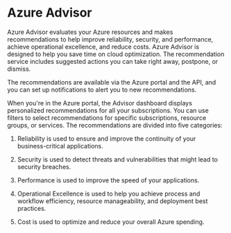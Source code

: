 # Azure Advisor

Azure Advisor evaluates your Azure resources and makes recommendations to help improve reliability, security, and performance, achieve operational excellence, and reduce costs. Azure Advisor is designed to help you save time on cloud optimization. The recommendation service includes suggested actions you can take right away, postpone, or dismiss.

The recommendations are available via the Azure portal and the API, and you can set up notifications to alert you to new recommendations.

When you're in the Azure portal, the Advisor dashboard displays personalized recommendations for all your subscriptions. You can use filters to select recommendations for specific subscriptions, resource groups, or services. The recommendations are divided into five categories:

1) Reliability is used to ensure and improve the continuity of your business-critical applications.

2) Security is used to detect threats and vulnerabilities that might lead to security breaches.

3) Performance is used to improve the speed of your applications.

4) Operational Excellence is used to help you achieve process and workflow efficiency, resource manageability, and deployment best practices.

5) Cost is used to optimize and reduce your overall Azure spending.

